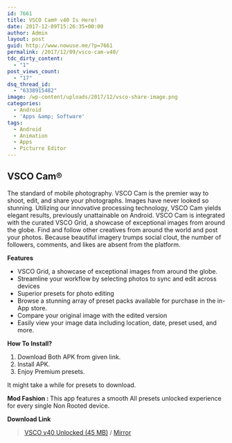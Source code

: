 ```yaml
---
id: 7661
title: VSCO Cam® v40 Is Here!
date: 2017-12-09T15:26:35+00:00
author: Admin
layout: post
guid: http://www.nowuse.me/?p=7661
permalink: /2017/12/09/vsco-cam-v40/
tdc_dirty_content:
  - "1"
post_views_count:
  - "17"
dsq_thread_id:
  - "6338915482"
image: /wp-content/uploads/2017/12/vsco-share-image.png
categories:
  - Android
  - 'Apps &amp; Software'
tags:
  - Android
  - Animation
  - Apps
  - Picturre Editor
---
```

<h2><strong>VSCO Cam®</strong></h2>
The standard of mobile photography. VSCO Cam is the premier way to shoot, edit, and share your photographs. Images have never looked so stunning. Utilizing our innovative processing technology, VSCO Cam yields elegant results, previously unattainable on Android. VSCO Cam is integrated with the curated VSCO Grid, a showcase of exceptional images from around the globe. Find and follow other creatives from around the world and post your photos. Because beautiful imagery trumps social clout, the number of followers, comments, and likes are absent from the platform.

<strong>Features</strong>
<ul>
 	<li>VSCO Grid, a showcase of exceptional images from around the globe.</li>
 	<li>Streamline your workflow by selecting photos to sync and edit across devices</li>
 	<li>Superior presets for photo editing</li>
 	<li>Browse a stunning array of preset packs available for purchase in the in-App store.</li>
 	<li>Compare your original image with the edited version</li>
 	<li>Easily view your image data including location, date, preset used, and more.</li>
</ul>
<strong>How To Install?</strong>
<ol>
 	<li>Download Both APK from given link.</li>
 	<li>Install APK.</li>
 	<li>Enjoy Premium presets.</li>
</ol>
It might take a while for presets to download.

<strong>Mod Fashion : </strong>This app features a smooth All presets unlocked experience for every single Non Rooted device.

<strong>Download Link</strong>
<div class="postbody span9">
<blockquote>
<div class="content"><a href="https://uplod.cc/c98vg1cdu6tj" target="_blank" rel="noopener noreferrer">VSCO v40 Unlocked (45 MB)</a> / <a href="https://uplod.cc/c98vg1cdu6tj" target="_blank" rel="noopener noreferrer">Mirror</a></div></blockquote>
</div>